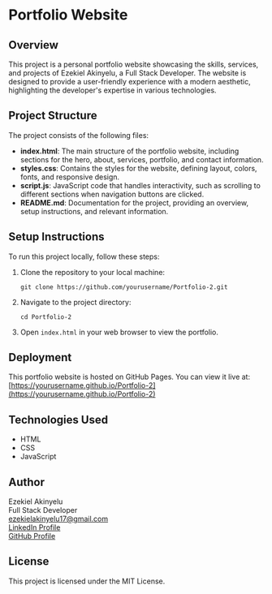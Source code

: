 # Portfolio Website

## Overview
This project is a personal portfolio website showcasing the skills, services, and projects of Ezekiel Akinyelu, a Full Stack Developer. The website is designed to provide a user-friendly experience with a modern aesthetic, highlighting the developer's expertise in various technologies.

## Project Structure
The project consists of the following files:
- **index.html**: The main structure of the portfolio website, including sections for the hero, about, services, portfolio, and contact information.
- **styles.css**: Contains the styles for the website, defining layout, colors, fonts, and responsive design.
- **script.js**: JavaScript code that handles interactivity, such as scrolling to different sections when navigation buttons are clicked.
- **README.md**: Documentation for the project, providing an overview, setup instructions, and relevant information.

## Setup Instructions
To run this project locally, follow these steps:
1. Clone the repository to your local machine:
   ```
   git clone https://github.com/yourusername/Portfolio-2.git
   ```
2. Navigate to the project directory:
   ```
   cd Portfolio-2
   ```
3. Open `index.html` in your web browser to view the portfolio.

## Deployment
This portfolio website is hosted on GitHub Pages. You can view it live at:
[https://yourusername.github.io/Portfolio-2](https://yourusername.github.io/Portfolio-2)

## Technologies Used
- HTML
- CSS
- JavaScript

## Author
Ezekiel Akinyelu  
Full Stack Developer  
[ezekielakinyelu17@gmail.com](mailto:ezekielakinyelu17@gmail.com)  
[LinkedIn Profile](https://www.linkedin.com/in/yourprofile)  
[GitHub Profile](https://github.com/yourusername)  

## License
This project is licensed under the MIT License.
